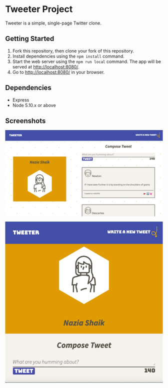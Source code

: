 # Tweeter Project

Tweeter is a simple, single-page Twitter clone.


## Getting Started

1. Fork this repository, then clone your fork of this repository.
2. Install dependencies using the `npm install` command.
3. Start the web server using the `npm run local` command. The app will be served at <http://localhost:8080/>.
4. Go to <http://localhost:8080/> in your browser.

## Dependencies

- Express
- Node 5.10.x or above

## Screenshots

![Screenshot of home page](https://github.com/shaiknazia/tweeter/blob/master/docs/Tweeter%20Home%20Page.png)

![Screenshot of responsive page on 768px screen](https://github.com/shaiknazia/tweeter/blob/master/docs/Responsive-View-768px.png)
